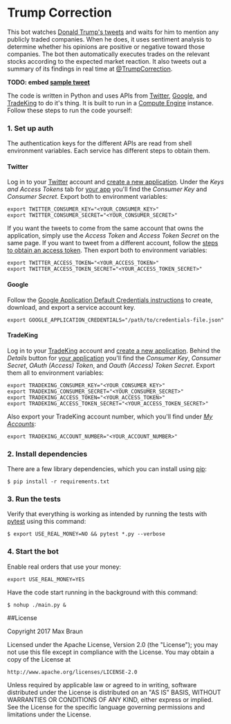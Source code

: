 # Trump Correction

This bot watches [Donald Trump's tweets](https://twitter.com/realDonaldTrump) 
and waits for him to mention any publicly traded companies. When he does, it 
uses sentiment analysis to determine whether his opinions are positive or 
negative toward those companies. The bot then automatically executes trades on 
the relevant stocks according to the expected market reaction. It also tweets 
out a summary of its findings in real time at 
[@TrumpCorrection](https://twitter.com/TrumpCorrection).

**TODO: embed [sample tweet](https://twitter.com/TrumpCorrection/status/821415729329147904)**

The code is written in Python and uses APIs from 
[Twitter](https://dev.twitter.com/docs),
[Google](https://cloud.google.com/natural-language/), and 
[TradeKing](https://developers.tradeking.com/) to do it's thing. It is built to 
run in a [Compute Engine](https://cloud.google.com/compute/) instance. Follow 
these steps to run the code yourself:

### 1. Set up auth

The authentication keys for the different APIs are read from shell environment 
variables. Each service has different steps to obtain them.

#### Twitter

Log in to your [Twitter](https://twitter.com/) account and
[create a new application](https://apps.twitter.com/app/new). Under the *Keys 
and Access Tokens* tab for [your app](https://apps.twitter.com/) you'll find 
the *Consumer Key* and *Consumer Secret*. Export both to environment variables:

```shell
export TWITTER_CONSUMER_KEY="<YOUR_CONSUMER_KEY>"
export TWITTER_CONSUMER_SECRET="<YOUR_CONSUMER_SECRET>"
```

If you want the tweets to come from the same account that owns the application, 
simply use the *Access Token* and *Access Token Secret* on the same page. If
you want to tweet from a different account, follow the 
[steps to obtain an access token](https://dev.twitter.com/oauth/overview). Then 
export both to environment variables:

```shell
export TWITTER_ACCESS_TOKEN="<YOUR_ACCESS_TOKEN>"
export TWITTER_ACCESS_TOKEN_SECRET="<YOUR_ACCESS_TOKEN_SECRET>"
```

#### Google

Follow the [Google Application Default Credentials instructions](https://developers.google.com/identity/protocols/application-default-credentials#howtheywork) 
to create, download, and export a service account key.

```shell
export GOOGLE_APPLICATION_CREDENTIALS="/path/to/credentials-file.json"
```

#### TradeKing

Log in to your [TradeKing](https://www.tradeking.com/) account and 
[create a new application](https://developers.tradeking.com/applications/CreateApplication). 
Behind the *Details* button for 
[your application](https://developers.tradeking.com/Applications) you'll find 
the *Consumer Key*, *Consumer Secret*, *OAuth (Access) Token*, and *Oauth (Access) 
Token Secret*. Export them all to environment variables:

```shell
export TRADEKING_CONSUMER_KEY="<YOUR_CONSUMER_KEY>"
export TRADEKING_CONSUMER_SECRET="<YOUR_CONSUMER_SECRET>"
export TRADEKING_ACCESS_TOKEN="<YOUR_ACCESS_TOKEN>"
export TRADEKING_ACCESS_TOKEN_SECRET="<YOUR_ACCESS_TOKEN_SECRET>"
```

Also export your TradeKing account number, which you'll find under 
*[My Accounts](https://investor.tradeking.com/Modules/Dashboard/dashboard.php)*:

```shell
export TRADEKING_ACCOUNT_NUMBER="<YOUR_ACCOUNT_NUMBER>"
```

### 2. Install dependencies

There are a few library dependencies, which you can install using 
[pip](https://pip.pypa.io/en/stable/quickstart/):

```shell
$ pip install -r requirements.txt
```

### 3. Run the tests

Verify that everything is working as intended by running the tests with 
[pytest](http://doc.pytest.org/en/latest/getting-started.html) using this 
command:

```shell
$ export USE_REAL_MONEY=NO && pytest *.py --verbose
```

### 4. Start the bot

Enable real orders that use your money:

```shell
export USE_REAL_MONEY=YES
```

Have the code start running in the background with this command:

```shell
$ nohup ./main.py &
```

##License

Copyright 2017 Max Braun

Licensed under the Apache License, Version 2.0 (the "License");
you may not use this file except in compliance with the License.
You may obtain a copy of the License at

    http://www.apache.org/licenses/LICENSE-2.0

Unless required by applicable law or agreed to in writing, software
distributed under the License is distributed on an "AS IS" BASIS,
WITHOUT WARRANTIES OR CONDITIONS OF ANY KIND, either express or implied.
See the License for the specific language governing permissions and
limitations under the License.
